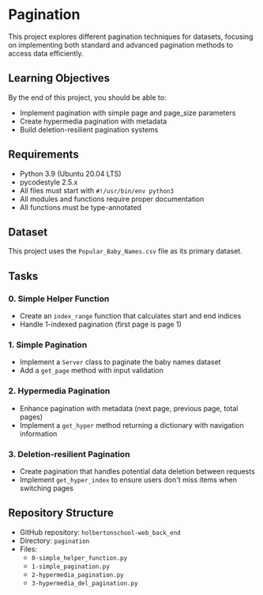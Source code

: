 # Pagination

This project explores different pagination techniques for datasets, focusing on implementing both standard and advanced pagination methods to access data efficiently.

## Learning Objectives

By the end of this project, you should be able to:
- Implement pagination with simple page and page_size parameters
- Create hypermedia pagination with metadata
- Build deletion-resilient pagination systems

## Requirements

- Python 3.9 (Ubuntu 20.04 LTS)
- pycodestyle 2.5.x
- All files must start with `#!/usr/bin/env python3`
- All modules and functions require proper documentation
- All functions must be type-annotated

## Dataset

This project uses the `Popular_Baby_Names.csv` file as its primary dataset.

## Tasks

### 0. Simple Helper Function
- Create an `index_range` function that calculates start and end indices
- Handle 1-indexed pagination (first page is page 1)

### 1. Simple Pagination
- Implement a `Server` class to paginate the baby names dataset
- Add a `get_page` method with input validation

### 2. Hypermedia Pagination
- Enhance pagination with metadata (next page, previous page, total pages)
- Implement a `get_hyper` method returning a dictionary with navigation information

### 3. Deletion-resilient Pagination
- Create pagination that handles potential data deletion between requests
- Implement `get_hyper_index` to ensure users don't miss items when switching pages

## Repository Structure

- GitHub repository: `holbertonschool-web_back_end`
- Directory: `pagination`
- Files:
  - `0-simple_helper_function.py`
  - `1-simple_pagination.py`
  - `2-hypermedia_pagination.py`
  - `3-hypermedia_del_pagination.py`
